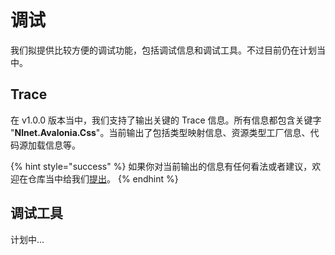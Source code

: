 # 调试

我们拟提供比较方便的调试功能，包括调试信息和调试工具。不过目前仍在计划当中。

## Trace

在 v1.0.0 版本当中，我们支持了输出关键的 Trace 信息。所有信息都包含关键字 "**Nlnet.Avalonia.Css**"。当前输出了包括类型映射信息、资源类型工厂信息、代码源加载信息等。

{% hint style="success" %}
如果你对当前输出的信息有任何看法或者建议，欢迎在仓库当中给我们[提出](https://github.com/liwuqingxin/Avalonia.Css/issues)。
{% endhint %}

## 调试工具

计划中...
